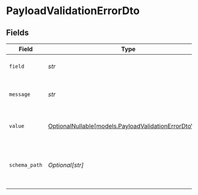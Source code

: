 # PayloadValidationErrorDto


## Fields

| Field                                                                                                  | Type                                                                                                   | Required                                                                                               | Description                                                                                            | Example                                                                                                |
| ------------------------------------------------------------------------------------------------------ | ------------------------------------------------------------------------------------------------------ | ------------------------------------------------------------------------------------------------------ | ------------------------------------------------------------------------------------------------------ | ------------------------------------------------------------------------------------------------------ |
| `field`                                                                                                | *str*                                                                                                  | :heavy_check_mark:                                                                                     | Field path that failed validation                                                                      | user.name                                                                                              |
| `message`                                                                                              | *str*                                                                                                  | :heavy_check_mark:                                                                                     | Validation error message                                                                               | must have required property 'name'                                                                     |
| `value`                                                                                                | [OptionalNullable[models.PayloadValidationErrorDtoValue]](../models/payloadvalidationerrordtovalue.md) | :heavy_minus_sign:                                                                                     | The actual value that failed validation                                                                | {<br/>"age": 25<br/>}                                                                                  |
| `schema_path`                                                                                          | *Optional[str]*                                                                                        | :heavy_minus_sign:                                                                                     | JSON Schema path where the validation failed                                                           | #/required                                                                                             |